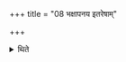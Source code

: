 +++
title = "08 भक्षापनय इतरेषाम्"

+++

<details><summary>थिते</summary>

भक्षापनय इतरेषाम् ८
</details>
